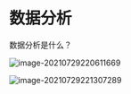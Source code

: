 # 数据分析

数据分析是什么？

![image-20210729220611669](C:\Users\Administrator\AppData\Roaming\Typora\typora-user-images\image-20210729220611669.png)

![image-20210729221307289](C:\Users\Administrator\AppData\Roaming\Typora\typora-user-images\image-20210729221307289.png)

